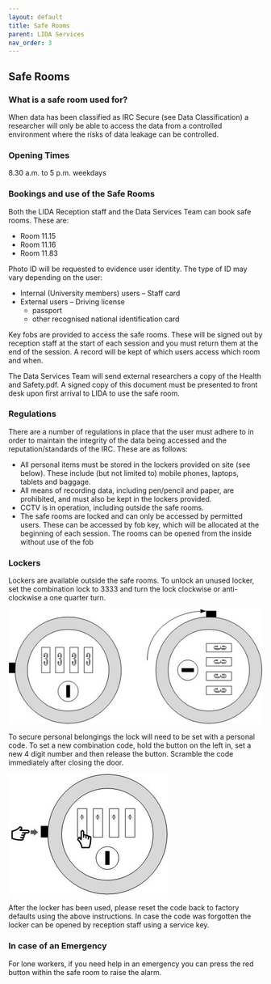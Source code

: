 ```yaml
---
layout: default
title: Safe Rooms
parent: LIDA Services
nav_order: 3
---
```


## Safe Rooms 

### What is a safe room used for?
When data has been classified as IRC Secure (see Data Classification) a researcher will only be able to access the data from a controlled environment where the risks of data leakage can be controlled.

### Opening Times    
8.30 a.m. to 5 p.m. weekdays 

### Bookings and use of the Safe Rooms
Both the LIDA Reception staff and the Data Services Team can book safe rooms.  These are:

- ​Room 11.15
- Room 11.16
- ​Room 11.83	

Photo ID will be requested to evidence user identity. The type of ID may vary depending on the user:
- Internal (University members) users 
	– Staff card
- External users 
	– Driving license
	- passport
	- other recognised national identification card

Key fobs are provided to access the safe rooms. These will be signed out by reception staff at the start of each session and you must return them at the end of the session. A record will be kept of which users access which room and when.

The Data Services Team will send external researchers a copy of the Health and Safety.pdf.  A signed copy of this document must be presented to front desk upon first arrival to LIDA to use the safe room.

### Regulations
There are a number of regulations in place that the user must adhere to in order to maintain the integrity of the data being accessed and the reputation/standards of the IRC. These are as follows:
- All personal items must be stored in the lockers provided on site (see below). These include (but not limited to) mobile phones, laptops, tablets and baggage.
- All means of recording data, including pen/pencil and paper, are prohibited, and must also be kept in the lockers provided.
- CCTV is in operation, including outside the safe rooms.
- The safe rooms are locked and can only be accessed by permitted users. These can be accessed by fob key, which will be allocated at the beginning of each session. The rooms can be opened from the inside without use of the fob

### Lockers
Lockers are available outside the safe rooms. ​To unlock an unused locker, set the combination lock to 3333 and turn the lock clockwise or anti-clockwise a one quarter turn.

![lock2.jpg](../../images/safe_rooms/lock2.jpg)

​To secure personal belongings the lock will need to be set with a personal code. To set a new combination code, hold the button on the left in, set a new 4 digit number and then release the button. Scramble the code immediately after closing the door.

![lock1.jpg](../../images/safe_rooms/lock1.jpg)

                      
After the locker has been used, please reset the code back to factory defaults using the above instructions. In case the code was forgotten the locker can be opened by reception staff using a service key.

### In case of an Emergency 
For lone workers, if you need help in an emergency you can press the red button within the safe room to raise the alarm.